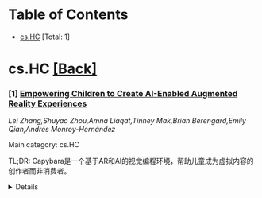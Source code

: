 <div id=toc></div>

# Table of Contents

- [cs.HC](#cs.HC) [Total: 1]


<div id='cs.HC'></div>

# cs.HC [[Back]](#toc)

### [1] [Empowering Children to Create AI-Enabled Augmented Reality Experiences](https://arxiv.org/abs/2508.08467)
*Lei Zhang,Shuyao Zhou,Amna Liaqat,Tinney Mak,Brian Berengard,Emily Qian,Andrés Monroy-Hernández*

Main category: cs.HC

TL;DR: Capybara是一个基于AR和AI的视觉编程环境，帮助儿童成为虚拟内容的创作者而非消费者。


<details>
  <summary>Details</summary>
Motivation: 当前AI驱动的AR技术多将儿童定位为消费者，而非创作者，Capybara旨在改变这一现状。

Method: Capybara结合文本生成3D的AI模型、自动绑定和身体追踪技术，以及基于视觉的AI模型，让儿童能够创建和编程3D虚拟角色。

Result: 用户研究表明，Capybara能有效帮助儿童创作个性化的AR体验，连接虚拟与现实世界。

Conclusion: Capybara展示了AI和AR技术如何赋能儿童成为内容创作者，而非被动消费者。

Abstract: Despite their potential to enhance children's learning experiences,
AI-enabled AR technologies are predominantly used in ways that position
children as consumers rather than creators. We introduce Capybara, an AR-based
and AI-powered visual programming environment that empowers children to create,
customize, and program 3D characters overlaid onto the physical world. Capybara
enables children to create virtual characters and accessories using text-to-3D
generative AI models, and to animate these characters through auto-rigging and
body tracking. In addition, our system employs vision-based AI models to
recognize physical objects, allowing children to program interactive behaviors
between virtual characters and their physical surroundings. We demonstrate the
expressiveness of Capybara through a set of novel AR experiences. We conducted
user studies with 20 children in the United States and Argentina. Our findings
suggest that Capybara can empower children to harness AI in authoring
personalized and engaging AR experiences that seamlessly bridge the virtual and
physical worlds.

</details>
